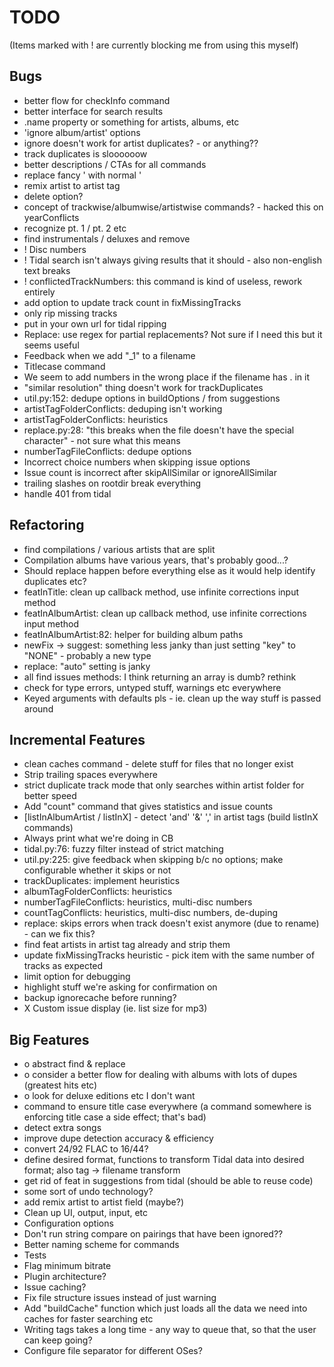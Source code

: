 # TODO

(Items marked with ! are currently blocking me from using this myself)

## Bugs

- better flow for checkInfo command
- better interface for search results
- .name property or something for artists, albums, etc
- 'ignore album/artist' options
- ignore doesn't work for artist duplicates? - or anything??
- track duplicates is sloooooow
- better descriptions / CTAs for all commands
- replace fancy ' with normal '
- remix artist to artist tag
- delete option?
- concept of trackwise/albumwise/artistwise commands? - hacked this on yearConflicts
- recognize pt. 1 / pt. 2 etc
- find instrumentals / deluxes and remove
- ! Disc numbers
- ! Tidal search isn't always giving results that it should - also non-english text breaks
- ! conflictedTrackNumbers: this command is kind of useless, rework entirely
- add option to update track count in fixMissingTracks
- only rip missing tracks
- put in your own url for tidal ripping
- Replace: use regex for partial replacements? Not sure if I need this but it seems useful
- Feedback when we add "\_1" to a filename
- Titlecase command
- We seem to add numbers in the wrong place if the filename has . in it
- "similar resolution" thing doesn't work for trackDuplicates
- util.py:152: dedupe options in buildOptions / from suggestions
- artistTagFolderConflicts: deduping isn't working
- artistTagFolderConflicts: heuristics
- replace.py:28: "this breaks when the file doesn't have the special character" - not sure what this means
- numberTagFileConflicts: dedupe options
- Incorrect choice numbers when skipping issue options
- Issue count is incorrect after skipAllSimilar or ignoreAllSimilar
- trailing slashes on rootdir break everything
- handle 401 from tidal

## Refactoring

- find compilations / various artists that are split
- Compilation albums have various years, that's probably good...?
- Should replace happen before everything else as it would help identify duplicates etc?
- featInTitle: clean up callback method, use infinite corrections input method
- featInAlbumArtist: clean up callback method, use infinite corrections input method
- featInAlbumArtist:82: helper for building album paths
- newFix -> suggest: something less janky than just setting "key" to "NONE" - probably a new type
- replace: "auto" setting is janky
- all find issues methods: I think returning an array is dumb? rethink
- check for type errors, untyped stuff, warnings etc everywhere
- Keyed arguments with defaults pls - ie. clean up the way stuff is passed around

## Incremental Features

- clean caches command - delete stuff for files that no longer exist
- Strip trailing spaces everywhere
- strict duplicate track mode that only searches within artist folder for better speed
- Add "count" command that gives statistics and issue counts
- [listInAlbumArtist / listInX] - detect 'and' '&' ',' in artist tags (build listInX commands)
- Always print what we're doing in CB
- tidal.py:76: fuzzy filter instead of strict matching
- util.py:225: give feedback when skipping b/c no options; make configurable whether it skips or not
- trackDuplicates: implement heuristics
- albumTagFolderConflicts: heuristics
- numberTagFileConflicts: heuristics, multi-disc numbers
- countTagConflicts: heuristics, multi-disc numbers, de-duping
- replace: skips errors when track doesn't exist anymore (due to rename) - can we fix this?
- find feat artists in artist tag already and strip them
- update fixMissingTracks heuristic - pick item with the same number of tracks as expected
- limit option for debugging
- highlight stuff we're asking for confirmation on
- backup ignorecache before running?
- X Custom issue display (ie. list size for mp3)

## Big Features

- o abstract find & replace
- o consider a better flow for dealing with albums with lots of dupes (greatest hits etc)
- o look for deluxe editions etc I don't want
- command to ensure title case everywhere (a command somewhere is enforcing title case a side effect; that's bad)
- detect extra songs
- improve dupe detection accuracy & efficiency
- convert 24/92 FLAC to 16/44?
- define desired format, functions to transform Tidal data into desired format; also tag -> filename transform
- get rid of feat in suggestions from tidal (should be able to reuse code)
- some sort of undo technology?
- add remix artist to artist field (maybe?)
- Clean up UI, output, input, etc
- Configuration options
- Don't run string compare on pairings that have been ignored??
- Better naming scheme for commands
- Tests
- Flag minimum bitrate
- Plugin architecture?
- Issue caching?
- Fix file structure issues instead of just warning
- Add "buildCache" function which just loads all the data we need into caches for faster searching etc
- Writing tags takes a long time - any way to queue that, so that the user can keep going?
- Configure file separator for different OSes?
